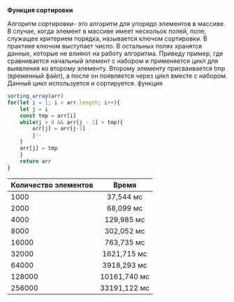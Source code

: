 **Функция сортировки**

Алгоритм сортировки- это алгоритм для упорядо элементов в массиве. В случае, когда элемент в массиве имеет нескольок полей, поле, служащее критерием порядка, называется ключом сортировки. В практике ключом выступает число. В остальных полях хранятся данные, которые не влияют на работу алгоритма. Приведу пример, где сравнивается начальный элемент с набором и применяется цикл для выявления ко второму элементу. Второму элементу присваивается tmp (временный файл), а после он появляется через цикл вместе с набором. Данный цикл используется и сортируется.
функция
```js
sorting_array(arr)  
for(let i = 1; i < arr.length; i++){
    let j = i
    const tmp = arr[i]
    while(j > 0 && arr[j - 1] > tmp){
        arr[j] = arr[j-1]
        j--
    }
    arr[j] = tmp
    }
    return arr
}
```

| Количество элементов | Время |
| ------------- |:--------------:|
| 1000 | 37,544 мс |
| 2000 | 68,099 мс |
| 4000 | 129,985 мс |
| 8000 | 302,052 мс |
| 16000 | 763,735 мс |
| 32000 | 1621,715 мс |
| 64000 | 3918,293 мс |
| 128000 | 10161,740 мс |
| 256000 | 33191,122 мс |
 
